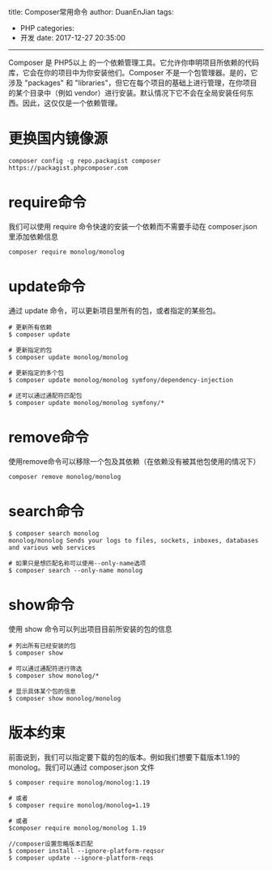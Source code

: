 title: Composer常用命令
author: DuanEnJian
tags:
  - PHP
categories:
  - 开发
date: 2017-12-27 20:35:00
---
Composer 是 PHP5以上 的一个依赖管理工具。它允许你申明项目所依赖的代码库，它会在你的项目中为你安装他们。Composer 不是一个包管理器。是的，它涉及 "packages" 和 "libraries"，但它在每个项目的基础上进行管理，在你项目的某个目录中（例如 vendor）进行安装。默认情况下它不会在全局安装任何东西。因此，这仅仅是一个依赖管理。

<!-- more -->
# 更换国内镜像源
```
composer config -g repo.packagist composer https://packagist.phpcomposer.com
```
# require命令
我们可以使用 require 命令快速的安装一个依赖而不需要手动在 composer.json 里添加依赖信息
```
composer require monolog/monolog
```
# update命令
通过 update 命令，可以更新项目里所有的包，或者指定的某些包。
```
# 更新所有依赖
$ composer update

# 更新指定的包
$ composer update monolog/monolog

# 更新指定的多个包
$ composer update monolog/monolog symfony/dependency-injection

# 还可以通过通配符匹配包
$ composer update monolog/monolog symfony/*
```
# remove命令
使用remove命令可以移除一个包及其依赖（在依赖没有被其他包使用的情况下）
```
composer remove monolog/monolog
```
# search命令
```
$ composer search monolog
monolog/monolog Sends your logs to files, sockets, inboxes, databases and various web services

# 如果只是想匹配名称可以使用--only-name选项
$ composer search --only-name monolog
```
# show命令
使用 show 命令可以列出项目目前所安装的包的信息
```
# 列出所有已经安装的包
$ composer show

# 可以通过通配符进行筛选
$ composer show monolog/*

# 显示具体某个包的信息
$ composer show monolog/monolog
```
# 版本约束
前面说到，我们可以指定要下载的包的版本。例如我们想要下载版本1.19的monolog。我们可以通过 composer.json 文件
```
$ composer require monolog/monolog:1.19

# 或者
$ composer require monolog/monolog=1.19

# 或者
$composer require monolog/monolog 1.19

//composer设置忽略版本匹配
$ composer install --ignore-platform-reqsor
$ composer update --ignore-platform-reqs  
```
